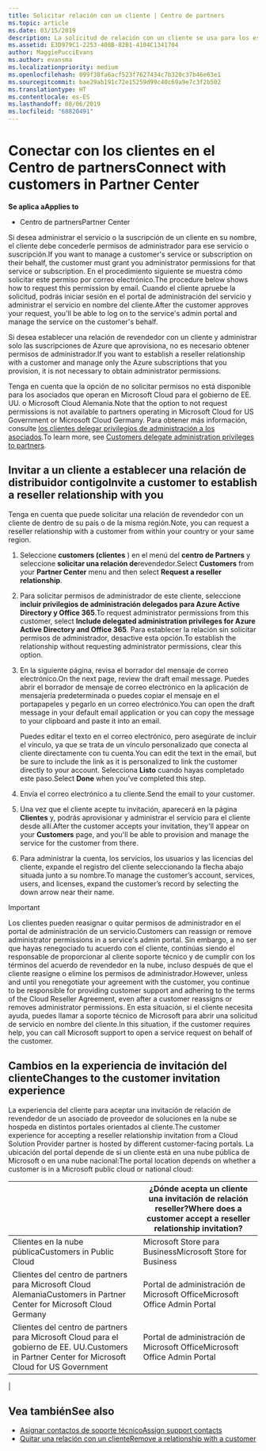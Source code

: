 ```yaml
---
title: Solicitar relación con un cliente | Centro de partners
ms.topic: article
ms.date: 03/15/2019
description: La solicitud de relación con un cliente se usa para los escenarios multipartner y multicanal. También es útil si un cliente quita tus privilegios de administrador delegado y necesitas restaurarlos para proporcionar aprovisionamiento o soporte técnico.
ms.assetid: E3D979C1-2253-408B-82B1-4104C1341704
author: MaggiePucciEvans
ms.author: evansma
ms.localizationpriority: medium
ms.openlocfilehash: 099f38fa6acf523f7627434c7b320c37b46e63e1
ms.sourcegitcommit: bae29ab191c72e15259d99c40c69a9e7c3f2b502
ms.translationtype: HT
ms.contentlocale: es-ES
ms.lasthandoff: 08/06/2019
ms.locfileid: "68820491"
---
```

# <a name="connect-with-customers-in-partner-center"></a><span data-ttu-id="cd025-104">Conectar con los clientes en el Centro de partners</span><span class="sxs-lookup"><span data-stu-id="cd025-104">Connect with customers in Partner Center</span></span>

<span data-ttu-id="cd025-105">**Se aplica a**</span><span class="sxs-lookup"><span data-stu-id="cd025-105">**Applies to**</span></span>

-  <span data-ttu-id="cd025-106">Centro de partners</span><span class="sxs-lookup"><span data-stu-id="cd025-106">Partner Center</span></span>

<span data-ttu-id="cd025-107">Si desea administrar el servicio o la suscripción de un cliente en su nombre, el cliente debe concederle permisos de administrador para ese servicio o suscripción.</span><span class="sxs-lookup"><span data-stu-id="cd025-107">If you want to manage a customer's service or subscription on their behalf, the customer must grant you administrator permissions for that service or subscription.</span></span> <span data-ttu-id="cd025-108">En el procedimiento siguiente se muestra cómo solicitar este permiso por correo electrónico.</span><span class="sxs-lookup"><span data-stu-id="cd025-108">The procedure below shows how to request this permission by email.</span></span> <span data-ttu-id="cd025-109">Cuando el cliente apruebe la solicitud, podrás iniciar sesión en el portal de administración del servicio y administrar el servicio en nombre del cliente.</span><span class="sxs-lookup"><span data-stu-id="cd025-109">After the customer approves your request, you'll be able to log on to the service's admin portal and manage the service on the customer's behalf.</span></span>

<span data-ttu-id="cd025-110">Si desea establecer una relación de revendedor con un cliente y administrar solo las suscripciones de Azure que aprovisiona, no es necesario obtener permisos de administrador.</span><span class="sxs-lookup"><span data-stu-id="cd025-110">If you want to establish a reseller relationship with a customer and manage only the Azure subscriptions that you provision, it is not necessary to obtain administrator permissions.</span></span>

<span data-ttu-id="cd025-111">Tenga en cuenta que la opción de no solicitar permisos no está disponible para los asociados que operan en Microsoft Cloud para el gobierno de EE. UU. o Microsoft Cloud Alemania.</span><span class="sxs-lookup"><span data-stu-id="cd025-111">Note that the option to not request permissions is not available to partners operating in Microsoft Cloud for US Government or Microsoft Cloud Germany.</span></span> <span data-ttu-id="cd025-112">Para obtener más información, consulte [los clientes delegar privilegios de administración a los asociados](https://docs.microsoft.com/partner-center/customers_revoke_admin_privileges).</span><span class="sxs-lookup"><span data-stu-id="cd025-112">To learn more, see [Customers delegate administration privileges to partners](https://docs.microsoft.com/partner-center/customers_revoke_admin_privileges).</span></span>


## <a name="invite-a-customer-to-establish-a-reseller-relationship-with-you"></a><span data-ttu-id="cd025-113">Invitar a un cliente a establecer una relación de distribuidor contigo</span><span class="sxs-lookup"><span data-stu-id="cd025-113">Invite a customer to establish a reseller relationship with you</span></span>

<span data-ttu-id="cd025-114">Tenga en cuenta que puede solicitar una relación de revendedor con un cliente de dentro de su país o de la misma región.</span><span class="sxs-lookup"><span data-stu-id="cd025-114">Note, you can request a reseller relationship with a customer from within your country or your same region.</span></span>

1.  <span data-ttu-id="cd025-115">Seleccione **customers (clientes** ) en el menú del **centro de Partners** y seleccione **solicitar una relación de**revendedor.</span><span class="sxs-lookup"><span data-stu-id="cd025-115">Select **Customers** from your **Partner Center** menu and then select **Request a reseller relationship**.</span></span>

2.  <span data-ttu-id="cd025-116">Para solicitar permisos de administrador de este cliente, seleccione **incluir privilegios de administración delegados para Azure Active Directory y Office 365**.</span><span class="sxs-lookup"><span data-stu-id="cd025-116">To request administrator permissions from this customer, select **Include delegated administration privileges for Azure Active Directory and Office 365**.</span></span> <span data-ttu-id="cd025-117">Para establecer la relación sin solicitar permisos de administrador, desactive esta opción.</span><span class="sxs-lookup"><span data-stu-id="cd025-117">To establish the relationship without requesting administrator permissions, clear this option.</span></span> 

3.  <span data-ttu-id="cd025-118">En la siguiente página, revisa el borrador del mensaje de correo electrónico.</span><span class="sxs-lookup"><span data-stu-id="cd025-118">On the next page, review the draft email message.</span></span> <span data-ttu-id="cd025-119">Puedes abrir el borrador de mensaje de correo electrónico en la aplicación de mensajería predeterminada o puedes copiar el mensaje en el portapapeles y pegarlo en un correo electrónico.</span><span class="sxs-lookup"><span data-stu-id="cd025-119">You can open the draft message in your default email application or you can copy the message to your clipboard and paste it into an email.</span></span> 

    <span data-ttu-id="cd025-120">Puedes editar el texto en el correo electrónico, pero asegúrate de incluir el vínculo, ya que se trata de un vínculo personalizado que conecta al cliente directamente con tu cuenta.</span><span class="sxs-lookup"><span data-stu-id="cd025-120">You can edit the text in the email, but be sure to include the link as it is personalized to link the customer directly to your account.</span></span> <span data-ttu-id="cd025-121">Selecciona **Listo** cuando hayas completado este paso.</span><span class="sxs-lookup"><span data-stu-id="cd025-121">Select **Done** when you’ve completed this step.</span></span>

3.  <span data-ttu-id="cd025-122">Envía el correo electrónico a tu cliente.</span><span class="sxs-lookup"><span data-stu-id="cd025-122">Send the email to your customer.</span></span>

5.  <span data-ttu-id="cd025-123">Una vez que el cliente acepte tu invitación, aparecerá en la página **Clientes** y, podrás aprovisionar y administrar el servicio para el cliente desde allí.</span><span class="sxs-lookup"><span data-stu-id="cd025-123">After the customer accepts your invitation, they'll appear on your **Customers** page, and you'll be able to provision and manage the service for the customer from there.</span></span>

 
6.  <span data-ttu-id="cd025-124">Para administrar la cuenta, los servicios, los usuarios y las licencias del cliente, expande el registro del cliente seleccionando la flecha abajo situada junto a su nombre.</span><span class="sxs-lookup"><span data-stu-id="cd025-124">To manage the customer’s account, services, users, and licenses, expand the customer’s record by selecting the down arrow near their name.</span></span>


> [!IMPORTANT]  
> <span data-ttu-id="cd025-125">Los clientes pueden reasignar o quitar permisos de administrador en el portal de administración de un servicio.</span><span class="sxs-lookup"><span data-stu-id="cd025-125">Customers can reassign or remove administrator permissions in a service's admin portal.</span></span> <span data-ttu-id="cd025-126">Sin embargo, a no ser que hayas renegociado tu acuerdo con el cliente, continúas siendo el responsable de proporcionar al cliente soporte técnico y de cumplir con los términos del acuerdo de revendedor en la nube, incluso después de que el cliente reasigne o elimine los permisos de administrador.</span><span class="sxs-lookup"><span data-stu-id="cd025-126">However, unless and until you renegotiate your agreement with the customer, you continue to be responsible for providing customer support and adhering to the terms of the Cloud Reseller Agreement, even after a customer reassigns or removes administrator permissions.</span></span> <span data-ttu-id="cd025-127">En esta situación, si el cliente necesita ayuda, puedes llamar a soporte técnico de Microsoft para abrir una solicitud de servicio en nombre del cliente.</span><span class="sxs-lookup"><span data-stu-id="cd025-127">In this situation, if the customer requires help, you can call Microsoft support to open a service request on behalf of the customer.</span></span>

## <a name="changes-to-the-customer-invitation-experience"></a><span data-ttu-id="cd025-128">Cambios en la experiencia de invitación del cliente</span><span class="sxs-lookup"><span data-stu-id="cd025-128">Changes to the customer invitation experience</span></span>

<span data-ttu-id="cd025-129">La experiencia del cliente para aceptar una invitación de relación de revendedor de un asociado de proveedor de soluciones en la nube se hospeda en distintos portales orientados al cliente.</span><span class="sxs-lookup"><span data-stu-id="cd025-129">The customer experience for accepting a reseller relationship invitation from a Cloud Solution Provider partner is hosted by different customer-facing portals.</span></span> <span data-ttu-id="cd025-130">La ubicación del portal depende de si un cliente está en una nube pública de Microsoft o en una nube nacional:</span><span class="sxs-lookup"><span data-stu-id="cd025-130">The portal location depends on whether a customer is in a Microsoft public cloud or national cloud:</span></span> 

|  | <span data-ttu-id="cd025-131">¿Dónde acepta un cliente una invitación de relación reseller?</span><span class="sxs-lookup"><span data-stu-id="cd025-131">Where does a customer accept a reseller relationship invitation?</span></span> |
|---------|---------
| <span data-ttu-id="cd025-132">Clientes en la nube pública</span><span class="sxs-lookup"><span data-stu-id="cd025-132">Customers in Public Cloud</span></span> | <span data-ttu-id="cd025-133">Microsoft Store para Business</span><span class="sxs-lookup"><span data-stu-id="cd025-133">Microsoft Store for Business</span></span> |
| <span data-ttu-id="cd025-134">Clientes del centro de partners para Microsoft Cloud Alemania</span><span class="sxs-lookup"><span data-stu-id="cd025-134">Customers in Partner Center for Microsoft Cloud Germany</span></span> | <span data-ttu-id="cd025-135">Portal de administración de Microsoft Office</span><span class="sxs-lookup"><span data-stu-id="cd025-135">Microsoft Office Admin Portal</span></span> |
| <span data-ttu-id="cd025-136">Clientes del centro de partners para Microsoft Cloud para el gobierno de EE. UU.</span><span class="sxs-lookup"><span data-stu-id="cd025-136">Customers in Partner Center for Microsoft Cloud for US Government</span></span> | <span data-ttu-id="cd025-137">Portal de administración de Microsoft Office</span><span class="sxs-lookup"><span data-stu-id="cd025-137">Microsoft Office Admin Portal</span></span> |
|

## <a name="see-also"></a><span data-ttu-id="cd025-138">Vea también</span><span class="sxs-lookup"><span data-stu-id="cd025-138">See also</span></span>

- [<span data-ttu-id="cd025-139">Asignar contactos de soporte técnico</span><span class="sxs-lookup"><span data-stu-id="cd025-139">Assign support contacts</span></span>](assign-support-contacts.md)
- [<span data-ttu-id="cd025-140">Quitar una relación con un cliente</span><span class="sxs-lookup"><span data-stu-id="cd025-140">Remove a relationship with a customer</span></span>](remove-a-relationship.md)
